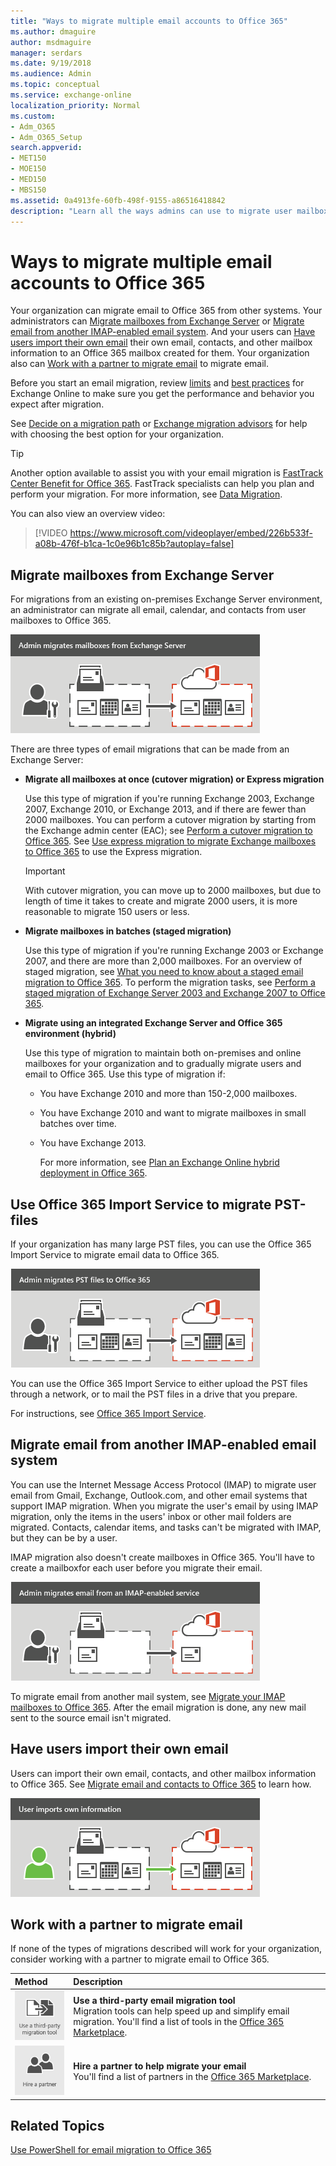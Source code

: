 ```yaml
---
title: "Ways to migrate multiple email accounts to Office 365"
ms.author: dmaguire
author: msdmaguire
manager: serdars
ms.date: 9/19/2018
ms.audience: Admin
ms.topic: conceptual
ms.service: exchange-online
localization_priority: Normal
ms.custom:
- Adm_O365
- Adm_O365_Setup
search.appverid:
- MET150
- MOE150
- MED150
- MBS150
ms.assetid: 0a4913fe-60fb-498f-9155-a86516418842
description: "Learn all the ways admins can use to migrate user mailboxes to Office 365."
---
```


# Ways to migrate multiple email accounts to Office 365

Your organization can migrate email to Office 365 from other systems. Your administrators can [Migrate mailboxes from Exchange Server](mailbox-migration.md#StagedorCutover) or [Migrate email from another IMAP-enabled email system](mailbox-migration.md#IMAP). And your users can [Have users import their own email](mailbox-migration.md#Import) their own email, contacts, and other mailbox information to an Office 365 mailbox created for them. Your organization also can [Work with a partner to migrate email](mailbox-migration.md#Partner) to migrate email. 
  
Before you start an email migration, review [limits](https://go.microsoft.com/fwlink/p/?LinkID=328224) and [best practices](https://go.microsoft.com/fwlink/p/?LinkID=392945) for Exchange Online to make sure you get the performance and behavior you expect after migration. 
  
See [Decide on a migration path](decide-on-a-migration-path.md) or [Exchange migration advisors](https://aka.ms/office365setup) for help with choosing the best option for your organization. 

> [!TIP]
> Another option available to assist you with your email migration is [FastTrack Center Benefit for Office 365](https://docs.microsoft.com/fasttrack/fasttrack-benefit-overview). FastTrack specialists can help you plan and perform your migration. For more information, see [Data Migration](https://docs.microsoft.com/fasttrack/data-migration).
  
You can also view an overview video:
  
> [!VIDEO https://www.microsoft.com/videoplayer/embed/226b533f-a08b-476f-b1ca-1c0e96b1c85b?autoplay=false]
  
## Migrate mailboxes from Exchange Server
<a name="StagedorCutover"> </a>

For migrations from an existing on-premises Exchange Server environment, an administrator can migrate all email, calendar, and contacts from user mailboxes to Office 365.
  
![An administrator performs a staged or cutover migration to Office 365. All email, contacts, and calendar information can be migrated for each mailbox.](media/1e539e0e-bdc6-426b-aff1-2077f6f76eda.png)
  
There are three types of email migrations that can be made from an Exchange Server:
  
- **Migrate all mailboxes at once (cutover migration) or Express migration**
    
    Use this type of migration if you're running Exchange 2003, Exchange 2007, Exchange 2010, or Exchange 2013, and if there are fewer than 2000 mailboxes. You can perform a cutover migration by starting from the Exchange admin center (EAC); see [Perform a cutover migration to Office 365](cutover-migration-to-office-365.md). See [Use express migration to migrate Exchange mailboxes to Office 365](use-minimal-hybrid-to-quickly-migrate.md) to use the Express migration. 
    
    > [!IMPORTANT]
    > With cutover migration, you can move up to 2000 mailboxes, but due to length of time it takes to create and migrate 2000 users, it is more reasonable to migrate 150 users or less. 
  
- **Migrate mailboxes in batches (staged migration)**
    
    Use this type of migration if you're running Exchange 2003 or Exchange 2007, and there are more than 2,000 mailboxes. For an overview of staged migration, see [What you need to know about a staged email migration to Office 365](what-to-know-about-a-staged-migration.md). To perform the migration tasks, see [Perform a staged migration of Exchange Server 2003 and Exchange 2007 to Office 365](perform-a-staged-migration/perform-a-staged-migration.md).
    
- **Migrate using an integrated Exchange Server and Office 365 environment (hybrid)**
    
    Use this type of migration to maintain both on-premises and online mailboxes for your organization and to gradually migrate users and email to Office 365. Use this type of migration if:
    
  - You have Exchange 2010 and more than 150-2,000 mailboxes.
    
  - You have Exchange 2010 and want to migrate mailboxes in small batches over time.
    
  - You have Exchange 2013.
    
    For more information, see [Plan an Exchange Online hybrid deployment in Office 365](https://go.microsoft.com/fwlink/p/?LinkId=517633).
    
## Use Office 365 Import Service to migrate PST-files
<a name="StagedorCutover"> </a>

If your organization has many large PST files, you can use the Office 365 Import Service to migrate email data to Office 365.
  
![An administrator migrates PST files to Office 365.](media/23459be8-cf49-41f9-85fc-14e4ad2c06f3.png)
  
You can use the Office 365 Import Service to either upload the PST files through a network, or to mail the PST files in a drive that you prepare.
  
For instructions, see [Office 365 Import Service](https://go.microsoft.com/fwlink/p/?LinkId=544944).
  
## Migrate email from another IMAP-enabled email system
<a name="IMAP"> </a>

You can use the Internet Message Access Protocol (IMAP) to migrate user email from Gmail, Exchange, Outlook.com, and other email systems that support IMAP migration. When you migrate the user's email by using IMAP migration, only the items in the users' inbox or other mail folders are migrated. Contacts, calendar items, and tasks can't be migrated with IMAP, but they can be by a user.
  
IMAP migration also doesn't create mailboxes in Office 365. You'll have to create a mailboxfor each user before you migrate their email.
  
![An administrator performs an IMAP migration to Office 365. All email, but not contacts or calendar information, can be migrated for each mailbox.](media/624879f0-305f-4893-b4c2-c64736a40d94.png)
  
To migrate email from another mail system, see [Migrate your IMAP mailboxes to Office 365](migrating-imap-mailboxes/migrating-imap-mailboxes.md). After the email migration is done, any new mail sent to the source email isn't migrated.
  
## Have users import their own email
<a name="Import"> </a>

Users can import their own email, contacts, and other mailbox information to Office 365. See [Migrate email and contacts to Office 365](https://support.office.com/article/a3e3bddb-582e-4133-8670-e61b9f58627e) to learn how. 
  
![A user can import email, contacts, and calendar information to Office 365.](media/86255b6b-a1bf-413d-b3f2-95ad43a628c0.png)
  
## Work with a partner to migrate email
<a name="Partner"> </a>

If none of the types of migrations described will work for your organization, consider working with a partner to migrate email to Office 365.
  
|**Method**|**Description**|
|:-----|:-----|
|![Use third-party migration tools to migrate mailboxes to Office 365](media/e0d851ac-72c5-49e5-b759-f1083c912f03.png)|**Use a third-party email migration tool** <br/> Migration tools can help speed up and simplify email migration. You'll find a list of tools in the [Office 365 Marketplace](https://go.microsoft.com/fwlink/p/?LinkId=785068).|
|![Hire a partner to help you deploy Office 365](media/60914e97-f5fe-4dff-9e96-a23de8aa2879.png)|**Hire a partner to help migrate your email** <br/> You'll find a list of partners in the [Office 365 Marketplace](https://go.microsoft.com/fwlink/p/?LinkId=620000).|
   
## Related Topics
<a name="Partner"> </a>

[Use PowerShell for email migration to Office 365](https://go.microsoft.com/fwlink/p/?LinkId=615247)
  

